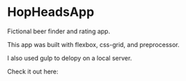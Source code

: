 # HopHeadsApp
Fictional beer finder and rating app.

This app was built with flexbox, css-grid, and preprocessor.

I also used gulp to delopy on a local server. 

Check it out here: 
